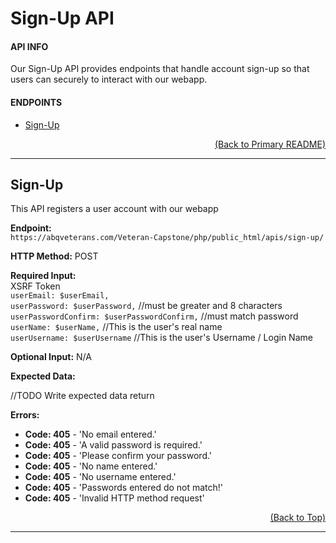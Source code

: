 # Sign-Up API

#### API INFO
Our Sign-Up API provides endpoints that handle account sign-up so that users can securely to interact with our webapp.

#### ENDPOINTS
* [Sign-Up](https://github.com/Veteran-Capstone-Group/Veteran-Resource-WebApp/tree/master/php/public_html/apis/sign-up#Sign-Up)

[<p align="right">(Back to Primary README)</p>](https://github.com/Veteran-Capstone-Group/Veteran-Resource-WebApp#API-Documentation)

---

## Sign-Up  

This API registers a user account with our webapp

**Endpoint:**   
`https://abqveterans.com/Veteran-Capstone/php/public_html/apis/sign-up/`

**HTTP Method:** POST 

**Required Input:**    
XSRF Token  
`userEmail: $userEmail,`  
`userPassword: $userPassword,` //must be greater and 8 characters  
`userPasswordConfirm: $userPasswordConfirm,` //must match password  
`userName: $userName,` //This is the user's real name  
`userUsername: $userUsername` //This is the user's Username / Login Name       

**Optional Input:** N/A 

**Expected Data:** 

//TODO Write expected data return

 
**Errors:**   
* **Code: 405** - 'No email entered.'
* **Code: 405** - 'A valid password is required.'
* **Code: 405** - 'Please confirm your password.'
* **Code: 405** - 'No name entered.'
* **Code: 405** - 'No username entered.'
* **Code: 405** - 'Passwords entered do not match!'
* **Code: 405** - 'Invalid HTTP method request'  


[<p align="right">(Back to Top)</p>](https://github.com/Veteran-Capstone-Group/Veteran-Resource-WebApp/tree/master/php/public_html/apis/sign-up#Sign-Up-API)

---
